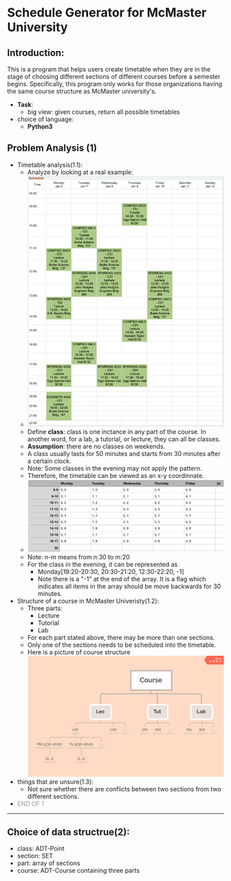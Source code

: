 # Schedule Generator for McMaster University 
## Introduction:
This is a program that helps users create timetable when they are in the stage of choosing different sections of different courses before a semester begins. Specifically, this program only works for those organizations having the same course structure as McMaster university's.

   - **Task**: 
      - big view: given courses, return all possible timetables  
   - choice of language: 
      - **Python3**

## Problem Analysis (1)
   - Timetable analysis(1.1):
      - Analyze by looking at a real example:
      - ![avatar](md_img/schedule_example.png)
      - Define **class**: class is one inctance in any part of the course. 
      In another word, for a lab, a tutorial, or lecture, they can all be  classes.
      - **Assumption**: there are no classes on weekends.
      - A class usually lasts for 50 minutes and starts from 30 minutes after a certain clock.
      - Note: Some classes in the evening may not apply the pattern.
      - Therefore, the timetable can be viewed as an x-y coordinnate.
      - ![avatar](md_img/coordinate_table.png)
      - Note: n-m means from n:30 to m:20
      - For the class in the evening, it can be represented as 
         - Monday[19:20-20:30, 20:30-21:20, 12:30-22:20, -1]
         - Note there is a "-1" at the end of the array. It is a flag which indicates all items in the array should be move backwards for 30 minutes.
   - Structure of a course in McMaster Univeristy(1.2):
      - Three parts:
         - Lecture
         - Tutorial
         - Lab
      - For each part stated above, there may be more than one sections. 
      - Only one of the sections needs to be scheduled into the timetable.
      - Here is a picture of course structure![avatar](md_img/course_structure.png)
   - things that are unsure(1.3):
      - Not sure whether there are conflicts between two sections from two different sections.
   - <font color=#999999>END OF 1</font>
---------
## Choice of data structrue(2):
   - class: ADT-Point
   - section: SET
   - part: array of sections
   - course: ADT-Course containing three parts
